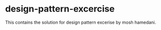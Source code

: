 # design-pattern-excercise

This contains the solution for design pattern excerise by mosh hamedani.
